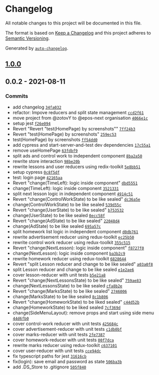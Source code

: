 # Changelog

All notable changes to this project will be documented in this file.

The format is based on [Keep a Changelog](https://keepachangelog.com/en/1.0.0/)
and this project adheres to [Semantic Versioning](https://semver.org/spec/v2.0.0.html).

Generated by [`auto-changelog`](https://github.com/CookPete/auto-changelog).

## [1.0.0](https://github.com/epos-next/web/compare/0.0.2...1.0.0)

## 0.0.2 - 2021-08-11

### Commits

- add changelog [`34fa032`](https://github.com/epos-next/web/commit/34fa032c948249f9f32fd88cdf11bbb2d444fd65)
- refactor: Impove reducers and split state management  [`ccd2f61`](https://github.com/epos-next/web/commit/ccd2f6161c00ddd23ffca57f22c8e2d193e3fb97)
- move project from @zotovY to @epos-next organisation [`4066e1c`](https://github.com/epos-next/web/commit/4066e1c61485c1fb45d63afc1d319afd74f99934)
- setup jest [`f26e094`](https://github.com/epos-next/web/commit/f26e0948623b51417fb78f10c610f2d909044e98)
- Revert "Revert "test(HomePage) by screenshots"" [`7ff24b3`](https://github.com/epos-next/web/commit/7ff24b36547cb054adce11825186e9c56d505363)
- Revert "test(HomePage) by screenshots" [`259ec53`](https://github.com/epos-next/web/commit/259ec5319a2ef7d049b24b907bb0db51c1e328cb)
- test(HomePage) by screenshots [`ff54dd0`](https://github.com/epos-next/web/commit/ff54dd052c5df76744ea902f1287cc66b272b06a)
- add cypress and start-server-and-test dev dependencies [`17c55a1`](https://github.com/epos-next/web/commit/17c55a11b4bb8b6dd0638adfcc3dc11b9d3fde37)
- remove useHomePage [`63fdbf9`](https://github.com/epos-next/web/commit/63fdbf98f79ea87283e3048d014340740ef4bba7)
- split ads and control work to independent component [`8ba2a50`](https://github.com/epos-next/web/commit/8ba2a5013d14ce43c5a6728ef8b02710406fb5a8)
- rewrite store interaction [`98be20b`](https://github.com/epos-next/web/commit/98be20be7dec447c6e020301313a74d18f073120)
- rewrite lessons and user reducers using redix-toolkit [`5e8bb51`](https://github.com/epos-next/web/commit/5e8bb5173eda9659b8a2708eb9ac8784366f94a2)
- setup cypress [`0c8f5df`](https://github.com/epos-next/web/commit/0c8f5df48d5aa4c39a07ac9ed68de994a58f8d09)
- test: login page [`42165aa`](https://github.com/epos-next/web/commit/42165aaf758847a767954c1310e6ad91a69c5ce0)
- Revert "change(TimeLeft): logic inside component" [`dbd5551`](https://github.com/epos-next/web/commit/dbd5551fc2722293fb3d6c7f25534f90e7e99785)
- change(TimeLeft): logic inside component [`3521331`](https://github.com/epos-next/web/commit/3521331f22390ad09cc68759a5c22e669d0ee55a)
- split next lesson logic in independent component [`4914c51`](https://github.com/epos-next/web/commit/4914c51eb6484c560aa43b331fba2494536fa54a)
- Revert "change(ControlWorkState) to be like sealed" [`dc36a5e`](https://github.com/epos-next/web/commit/dc36a5e759853c5f4f10f76d7f935a0ef4a02678)
- change(ControlWorkState) to be like sealed [`539d55c`](https://github.com/epos-next/web/commit/539d55cf3aa3e731a99615b09483ade9d4ec38ef)
- Revert "change(UserState) to be like sealed" [`b753532`](https://github.com/epos-next/web/commit/b75353238842f30b1d3edc1dcf12d2593f38e98b)
- change(UserState) to be like sealed [`0ecc58f`](https://github.com/epos-next/web/commit/0ecc58f3ba8d0b53999815a0a671dcda26c27d8c)
- Revert "change(AdState) to be like sealed" [`22048d4`](https://github.com/epos-next/web/commit/22048d4d06c6094e388c269aa05655057c6bbf28)
- change(AdState) to be like sealed [`695a57c`](https://github.com/epos-next/web/commit/695a57c971f4e2563a2f88cbfc97bf8079c4fd0c)
- split homework list logic in independent component [`d0db761`](https://github.com/epos-next/web/commit/d0db7610f25dabd555690093efbdc2658a4d6f04)
- rewrite advertisement reducer using redux-toolkit [`ec25b50`](https://github.com/epos-next/web/commit/ec25b506c0a3195604624f645a9ac4ce4020e56b)
- rewrite control work reducer using redux-toolkit [`355c515`](https://github.com/epos-next/web/commit/355c5157c5f76600906488af94869bbd18c1ebb6)
- Revert "change(NextLesson): logic inside component" [`f8727f0`](https://github.com/epos-next/web/commit/f8727f02c7ef8c59d4ff4e6455772e2f37a108da)
- change(NextLesson): logic inside component [`ba3b2c9`](https://github.com/epos-next/web/commit/ba3b2c9028852d54a064ce6078663493b052a0ca)
- rewrite homework reducer using redux-toolkit [`6828644`](https://github.com/epos-next/web/commit/6828644fe5541d60ecb719aba16d44b25cc736cb)
- Revert "split Lesson reducer and change to be like sealed" [`a03a0f8`](https://github.com/epos-next/web/commit/a03a0f8a24382876d2a476584d6805bb107db2ad)
- split Lesson reducer and change to be like sealed [`e1e2ae6`](https://github.com/epos-next/web/commit/e1e2ae61c7866007360e0e6a77840eecf1c82a4a)
- cover lesson-reducer with unit tests [`b5e21a8`](https://github.com/epos-next/web/commit/b5e21a81cdf51404b6bcc19ba988e8dc2d603d3d)
- Revert "change(NextLessonsState) to be like sealed" [`759ae83`](https://github.com/epos-next/web/commit/759ae83ba523c45dc9e8302994d2c29e459749f0)
- change(NextLessonsState) to be like sealed [`cfa8b2e`](https://github.com/epos-next/web/commit/cfa8b2ee84942c9030637004f39532ad83ba8734)
- Revert "change(MarksState) to be like sealed" [`2746006`](https://github.com/epos-next/web/commit/274600603b19dd76e4f9dbc8e75081b25b17406c)
- change(MarksState) to be like sealed [`8c1b806`](https://github.com/epos-next/web/commit/8c1b8068097571d7314e67a10045c8aea2a86691)
- Revert "change(HomeworkState) to be liked sealed" [`c44d52b`](https://github.com/epos-next/web/commit/c44d52bb720ea3b1e621585afe7b8a6b0d07866c)
- change(HomeworkState) to be liked sealed [`7cf369d`](https://github.com/epos-next/web/commit/7cf369d801d29aaf96761ccd3b61d162162dde24)
- change(SideMenuLayout): remove props and start using side menu [`44d6fb0`](https://github.com/epos-next/web/commit/44d6fb0b410a69a08cf06098878ecf4cb3982bb5)
- cover control-work reducer with unit tests [`425684c`](https://github.com/epos-next/web/commit/425684ce084fad71bc326cc16f430ec249c8de77)
- cover advertisement-reducer with unit tests [`c1db0bf`](https://github.com/epos-next/web/commit/c1db0bf7e5358a2dd708d5c140154e285e84bbd2)
- cover marks-reducer with unit tests [`2fe7387`](https://github.com/epos-next/web/commit/2fe7387d391a1416772fffff219f0023438c5240)
- cover homework-reducer with unit tests [`00f7dca`](https://github.com/epos-next/web/commit/00f7dcad53d4de0396bb15a2a0aef9c116293e6b)
- rewrite marks reducer using redux-toolkit [`c637101`](https://github.com/epos-next/web/commit/c637101e1f20a1ae30862cb9f0399d44dd086d84)
- cover user-reducer with unit tests [`cce94dc`](https://github.com/epos-next/web/commit/cce94dc4c451e6ea80e6d503f3502395d419e6e1)
- fix typescript paths for jest [`31616cb`](https://github.com/epos-next/web/commit/31616cb5bed82d297e53a3ddb0865cba984ac305)
- fix(login): save email and password as state [`506ba3b`](https://github.com/epos-next/web/commit/506ba3bc7241daa3aebf3385bc28e2077929cc46)
- add .DS_Store to .gitignore [`505f840`](https://github.com/epos-next/web/commit/505f8401cf861971305f7ec5e83b05abd349ac05)
